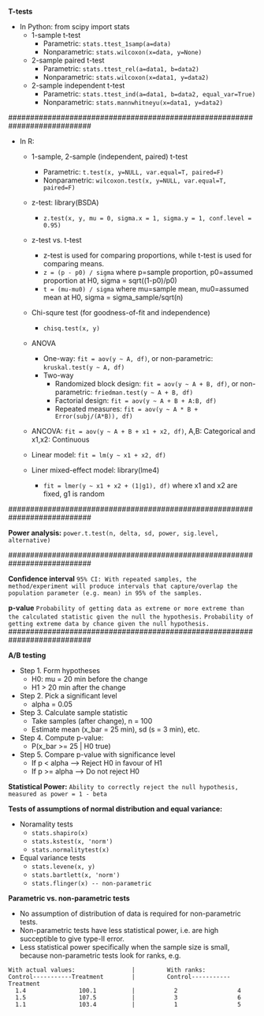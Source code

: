 **T-tests**
* In Python: from scipy import stats
  * 1-sample t-test
    * Parametric: ```stats.ttest_1samp(a=data)```
    * Nonparametric: ```stats.wilcoxon(x=data, y=None)```
  * 2-sample paired t-test
    * Parametric: ```stats.ttest_rel(a=data1, b=data2)```
    * Nonparametric: ```stats.wilcoxon(x=data1, y=data2)```
  * 2-sample independent t-test
    * Parametric: ```stats.ttest_ind(a=data1, b=data2, equal_var=True)```
    * Nonparametric: ```stats.mannwhitneyu(x=data1, y=data2)```
  
###########################################################################

* In R:
  * 1-sample, 2-sample (independent, paired) t-test
    * Parametric: ```t.test(x, y=NULL, var.equal=T, paired=F)```
    * Nonparametric: ```wilcoxon.test(x, y=NULL, var.equal=T, paired=F)```
  * z-test: library(BSDA)
    * ```z.test(x, y, mu = 0, sigma.x = 1, sigma.y = 1, conf.level = 0.95)```
  * z-test vs. t-test
    * z-test is used for comparing proportions, while t-test is used for comparing means.
    * ```z = (p - p0) / sigma``` where p=sample proportion, p0=assumed proportion at H0, sigma = sqrt((1-p0)/p0)
    * ```t = (mu-mu0) / sigma``` where mu=sample mean, mu0=assumed mean at H0, sigma = sigma_sample/sqrt(n)

  * Chi-squre test (for goodness-of-fit and independence)
    * ```chisq.test(x, y)```
  
  * ANOVA
    * One-way: ```fit = aov(y ~ A, df)```, or non-parametric: ```kruskal.test(y ~ A, df)```
    * Two-way
      * Randomized block design: ```fit = aov(y ~ A + B, df)```, or non-parametric: ```friedman.test(y ~ A + B, df)```
      * Factorial design: ```fit = aov(y ~ A + B + A:B, df)```
      * Repeated measures: ```fit = aov(y ~ A * B + Error(subj/(A*B)), df)```
       
  * ANCOVA: ```fit = aov(y ~ A + B + x1 + x2, df)```, A,B: Categorical and x1,x2: Continuous
  
  * Linear model: ```fit = lm(y ~ x1 + x2, df)```
  * Liner mixed-effect model: library(lme4)
    * ```fit = lmer(y ~ x1 + x2 + (1|g1), df)``` where x1 and x2 are fixed, g1 is random

###########################################################################

**Power analysis:**
```power.t.test(n, delta, sd, power, sig.level, alternative)```

###########################################################################

**Confidence interval**
```95% CI: With repeated samples, the method/experiment will produce intervals that capture/overlap the population parameter (e.g. mean) in 95% of the samples.```

**p-value**
```Probability of getting data as extreme or more extreme than the calculated statistic given the null the hypothesis.```
```Probability of getting extreme data by chance given the null hypothesis.```
###########################################################################

**A/B testing**
* Step 1. Form hypotheses
  * H0: mu = 20 min before the change
  * H1 > 20 min after the change
* Step 2. Pick a significant level
  * alpha = 0.05
* Step 3. Calculate sample statistic
  * Take samples (after change), n = 100
  * Estimate mean (x_bar = 25 min), sd (s = 3 min), etc.
* Step 4. Compute p-value: 
  * P(x_bar >= 25 | H0 true)
* Step 5. Compare p-value with significance level
  * If p < alpha --> Reject H0 in favour of H1
  * If p >= alpha --> Do not reject H0

**Statistical Power:** ```Ability to correctly reject the null hypothesis, measured as power = 1 - beta```

**Tests of assumptions of normal distribution and equal variance:**
* Noramality tests
  * ```stats.shapiro(x)```
  * ```stats.kstest(x, 'norm')```
  * ```stats.normalitytest(x)```  
* Equal variance tests
  * ```stats.levene(x, y)```
  * ```stats.bartlett(x, 'norm')```
  * ```stats.flinger(x) -- non-parametric```

**Parametric vs. non-parametric tests**
* No assumption of distribution of data is required for non-parametric tests.
* Non-parametric tests have less statistical power, i.e. are high succeptible to give type-II error.
* Less statistical power specifically when the sample size is small, because non-parametric tests look for ranks, e.g.
```
With actual values:                |         With ranks:
Control-----------Treatment        |         Control-----------Treatment
  1.4               100.1          |           2                 4
  1.5               107.5          |           3                 6
  1.1               103.4          |           1                 5
```
